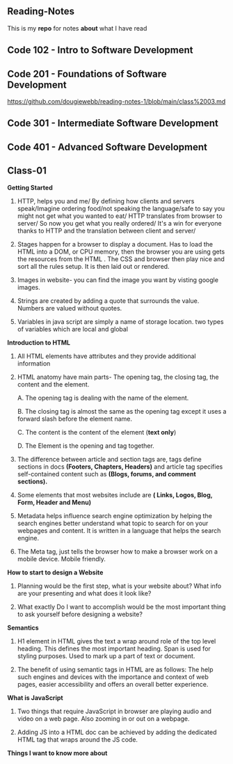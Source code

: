 ## **Reading-Notes**

This is my **repo** for notes **about** what I have read

## Code 102 - Intro to Software Development

## Code 201 - Foundations of Software Development

https://github.com/dougiewebb/reading-notes-1/blob/main/class%2003.md

## Code 301 - Intermediate Software Development

## Code 401 - Advanced Software Development

## Class-01

**Getting Started**

1.  HTTP, helps you and me/ By defining how clients and servers speak/Imagine ordering food/not speaking the language/safe to say you might not get what you wanted to eat/ HTTP translates from browser to server/ So now you get what you really ordered/ It's a win for everyone thanks to HTTP and the translation between client and server/

2.  Stages happen for a browser to display a document.  Has to load the HTML into a DOM, or CPU memory, then the browser you are using gets the resources from the HTML .  The CSS and browser then play nice and sort all the rules setup.  It is then laid out or rendered.

3. Images in website-  you can find the image you want by visting google images. 

4. Strings are created by adding a quote that surrounds the value.   Numbers are valued without quotes.  

5. Variables in java script are simply a name of storage location.   two types of variables which are local and global

**Introduction to HTML**

1.  All HTML elements have attributes and they provide additional information

2.  HTML anatomy have main parts-  The opening tag, the closing tag, the content and the element.

    A. The opening tag is dealing with the name of the element.

    B. The closing tag is almost the same as the opening tag except it uses a forward slash before the element name.

    C. The content is the content of the element (**text only**)

    D. The Element is the opening and tag together. 
    
3.  The difference between article and section tags are, tags define sections in docs **(Footers, Chapters, Headers)** and article tag specifies self-contained      content such as **(Blogs, forums, and comment sections).**

4.  Some elements that most websites include are **( Links, Logos, Blog, Form, Header and Menu)**

5.  Metadata helps influence search engine optimization by helping the search engines better understand what topic to search for on your webpages and content.  It is written in a language that helps the search engine.  

6.  The Meta tag, just tells the browser how to make a browser work on a mobile device.  Mobile friendly.

**How to start to design a Website**

1. Planning would be the first step, what is your website about?  What info are your presenting and what does it look like? 

2.  What exactly Do I want to accomplish would be the most important thing to ask yourself before designing a website?

**Semantics**

1.  H1 element in HTML gives the text a wrap around role of the top level heading.  This defines the most important heading.  Span is used for styling purposes.  Used to mark up a part of text or document.

2.  The benefit of using semantic tags in HTML are as follows:  The help such engines and devices with the importance and context of web pages, easier accessibility and offers an overall better experience.   

**What is JavaScript**

1.  Two things that require JavaScript in browser are playing audio and video on a web page.  Also zooming in or out on a webpage.

2.  Adding JS into a HTML doc can be achieved by adding the dedicated HTML tag that wraps around the JS code.   

**Things I want to know more about**

